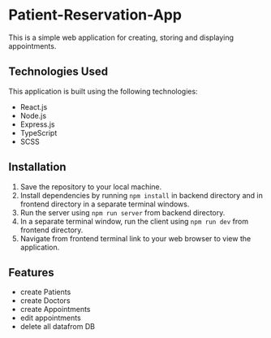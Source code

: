 # Patient-Reservation-App

 This is a simple web application for creating, storing and displaying appointments. 

## Technologies Used
This application is built using the following technologies:

- React.js
- Node.js
- Express.js
- TypeScript
- SCSS


## Installation

1. Save the repository to your local machine.
2. Install dependencies by running `npm install` in backend directory and in frontend directory in a separate terminal windows.
3. Run the server using `npm run server` from backend directory.
4. In a separate terminal window, run the client using `npm run dev` from frontend directory.
5. Navigate from frontend terminal link to your web browser to view the application.

## Features
- create Patients
- create Doctors
- create Appointments
- edit appointments
- delete all datafrom DB
